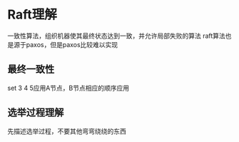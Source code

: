 # Raft理解
一致性算法，组织机器使其最终状态达到一致，并允许局部失败的算法
raft算法也是源于paxos，但是paxos比较难以实现

## 最终一致性
set 3 4 5应用A节点，B节点相应的顺序应用

## 选举过程理解
先描述选举过程，不要其他弯弯绕绕的东西